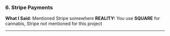 ### 6. **Stripe Payments**

**What I Said:** Mentioned Stripe somewhere
**REALITY:** You use **SQUARE** for cannabis, Stripe not mentioned for this project

---
